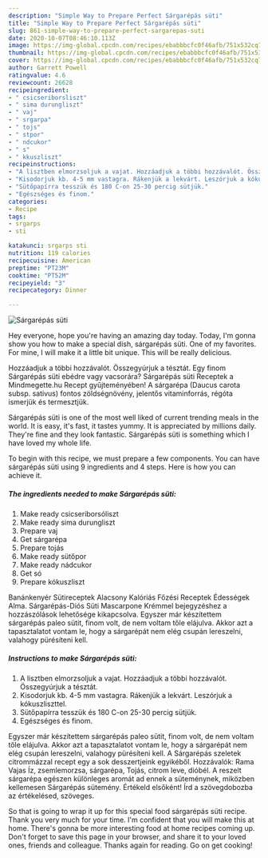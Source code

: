 ```yaml
---
description: "Simple Way to Prepare Perfect Sárgarépás süti"
title: "Simple Way to Prepare Perfect Sárgarépás süti"
slug: 861-simple-way-to-prepare-perfect-sargarepas-suti
date: 2020-10-07T08:46:10.113Z
image: https://img-global.cpcdn.com/recipes/ebabbbcfc0f46afb/751x532cq70/sargarepas-suti-recept-foto.jpg
thumbnail: https://img-global.cpcdn.com/recipes/ebabbbcfc0f46afb/751x532cq70/sargarepas-suti-recept-foto.jpg
cover: https://img-global.cpcdn.com/recipes/ebabbbcfc0f46afb/751x532cq70/sargarepas-suti-recept-foto.jpg
author: Garrett Powell
ratingvalue: 4.6
reviewcount: 26628
recipeingredient:
- " csicseriborsliszt"
- " sima durungliszt"
- " vaj"
- " srgarpa"
- " tojs"
- " stpor"
- " ndcukor"
- " s"
- " kkuszliszt"
recipeinstructions:
- "A lisztben elmorzsoljuk a vajat. Hozzáadjuk a többi hozzávalót. Összegyúrjuk a tésztát."
- "Kisodorjuk kb. 4-5 mm vastagra. Rákenjük a lekvárt. Leszórjuk a kókuszliszttel."
- "Sütőpapírra tesszük és 180 C-on 25-30 percig sütjük."
- "Egészséges és finom."
categories:
- Recipe
tags:
- srgarps
- sti

katakunci: srgarps sti 
nutrition: 119 calories
recipecuisine: American
preptime: "PT23M"
cooktime: "PT52M"
recipeyield: "3"
recipecategory: Dinner

---
```



![Sárgarépás süti](https://img-global.cpcdn.com/recipes/ebabbbcfc0f46afb/751x532cq70/sargarepas-suti-recept-foto.jpg)

Hey everyone, hope you're having an amazing day today. Today, I'm gonna show you how to make a special dish, sárgarépás süti. One of my favorites. For mine, I will make it a little bit unique. This will be really delicious.

Hozzáadjuk a többi hozzávalót. Összegyúrjuk a tésztát. Egy finom Sárgarépás süti ebédre vagy vacsorára? Sárgarépás süti Receptek a Mindmegette.hu Recept gyűjteményében! A sárgarépa (Daucus carota subsp. sativus) fontos zöldségnövény, jelentős vitaminforrás, régóta ismerjük és termesztjük.

Sárgarépás süti is one of the most well liked of current trending meals in the world. It is easy, it's fast, it tastes yummy. It is appreciated by millions daily. They're fine and they look fantastic. Sárgarépás süti is something which I have loved my whole life.


To begin with this recipe, we must prepare a few components. You can have sárgarépás süti using 9 ingredients and 4 steps. Here is how you can achieve it.

<!--inarticleads1-->

##### The ingredients needed to make Sárgarépás süti:

1. Make ready  csicseriborsóliszt
1. Make ready  sima durungliszt
1. Prepare  vaj
1. Get  sárgarépa
1. Prepare  tojás
1. Make ready  sütőpor
1. Make ready  nádcukor
1. Get  só
1. Prepare  kókuszliszt


Banánkenyér Sütireceptek Alacsony Kalóriás Főzési Receptek Édességek Alma. Sárgarépás-Diós Süti Mascarpone Krémmel bejegyzéshez a hozzászólások lehetősége kikapcsolva. Egyszer már készítettem sárgarépás paleo sütit, finom volt, de nem voltam tőle elájulva. Akkor azt a tapasztalatot vontam le, hogy a sárgarépát nem elég csupán lereszelni, valahogy pürésíteni kell. 

<!--inarticleads2-->

##### Instructions to make Sárgarépás süti:

1. A lisztben elmorzsoljuk a vajat. Hozzáadjuk a többi hozzávalót. Összegyúrjuk a tésztát.
1. Kisodorjuk kb. 4-5 mm vastagra. Rákenjük a lekvárt. Leszórjuk a kókuszliszttel.
1. Sütőpapírra tesszük és 180 C-on 25-30 percig sütjük.
1. Egészséges és finom.


Egyszer már készítettem sárgarépás paleo sütit, finom volt, de nem voltam tőle elájulva. Akkor azt a tapasztalatot vontam le, hogy a sárgarépát nem elég csupán lereszelni, valahogy pürésíteni kell. A Sárgarépás szeletek citrommázzal recept egy a sok desszertjeink egyikéből. Hozzávalók: Rama Vajas Íz, zsemlemorzsa, sárgarépa, Tojás, citrom leve, dióbél. A reszelt sárgarépa egészen különleges aromát ad ennek a süteménynek, miközben kellemesen Sárgarépás sütemény. Értékeld elsőként! Írd a szövegdobozba az értékelésed, szöveges. 

So that is going to wrap it up for this special food sárgarépás süti recipe. Thank you very much for your time. I'm confident that you will make this at home. There's gonna be more interesting food at home recipes coming up. Don't forget to save this page in your browser, and share it to your loved ones, friends and colleague. Thanks again for reading. Go on get cooking!
